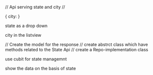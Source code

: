 // Api serving state and city
//

{
city:
}

state as a drop down

city in the listview

// Create the model for the response
// create abstrct class which have methods related to the State Api
// create a Repo-implementation class

use cubit for state managemnt

show the data on the basis of state
